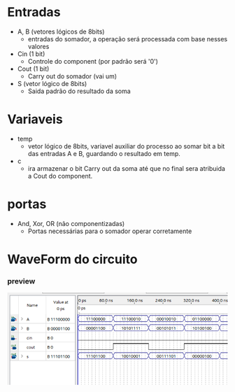# Entradas
- A, B (vetores lógicos de 8bits)
    - entradas do somador, a operação
    será processada com base nesses valores
- Cin (1 bit)
    - Controle do component (por padrão será '0')
- Cout (1 bit)
    - Carry out do somador (vai um)
- S (vetor lógico de 8bits)
    - Saida padrão do resultado da soma


# Variaveis
-   temp
    - vetor lógico de 8bits, variavel auxiliar do processo
    ao somar bit a bit das entradas A e B, guardando o resultado em temp.
-   c
    - ira armazenar o bit Carry out da soma até que no final sera atribuida a Cout do component.


# portas
- And, Xor, OR (não componentizadas)
    - Portas necessárias para o somador operar corretamente

# WaveForm do circuito
### preview
<img src="../../images/components_waveforms_prev/somador8bits.png"></img>